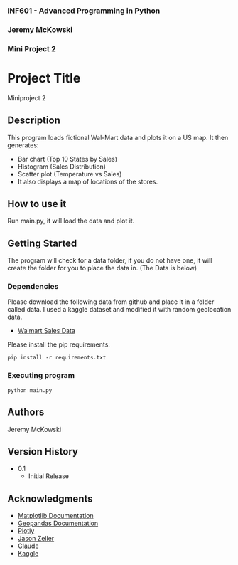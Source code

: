 ### INF601 - Advanced Programming in Python
### Jeremy McKowski
### Mini Project 2
 
# Project Title
 
Miniproject 2 
 
## Description
 
This program loads fictional Wal-Mart data and plots it on a US map.
It then generates: 
* Bar chart (Top 10 States by Sales)
* Histogram (Sales Distribution)
* Scatter plot (Temperature vs Sales)
* It also displays a map of locations of the stores.
 
## How to use it
Run main.py, it will load the data and plot it.

## Getting Started

The program will check for a data folder, 
if you do not have one, it will create the folder for you to place the data in. (The Data is below)

### Dependencies
Please download the following data from github and place it in a folder called data.
I used a kaggle dataset and modified it with random geolocation data. 

* [Walmart Sales Data](https://github.com/QuantumOfThought/miniProject2JeremyMcKowski/blob/main/data/Walmart_sales.csv) 

Please install the pip requirements:
```
pip install -r requirements.txt
```
 
### Executing program
```
python main.py
```
 
## Authors
Jeremy McKowski
 
## Version History

* 0.1
    * Initial Release
 
## Acknowledgments

* [Matplotlib Documentation](https://matplotlib.org/stable/users/index.html)
* [Geopandas Documentation](https://geopandas.org/en/stable/docs/user_guide/mapping.html)
* [Plotly](https://plotly.com/python/)
* [Jason Zeller](https://www.youtube.com/@profzeller)
* [Claude](https://claude.ai/share/8d067276-03d9-48d6-986a-4adbd0faf1c0)
* [Kaggle](https://www.kaggle.com/code/msjahid/walmart-sales-exploration/input)

